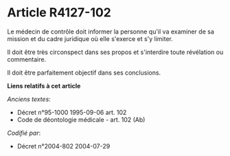 # Article R4127-102

Le médecin de contrôle doit informer la personne qu'il va examiner de sa mission et du cadre juridique où elle s'exerce et
s'y limiter.

Il doit être très circonspect dans ses propos et s'interdire toute révélation ou commentaire.

Il doit être parfaitement objectif dans ses conclusions.

**Liens relatifs à cet article**

_Anciens textes_:

  - Décret n°95-1000 1995-09-06 art. 102
  - Code de déontologie médicale - art. 102 (Ab)

_Codifié par_:

  - Décret n°2004-802 2004-07-29
